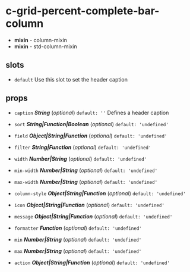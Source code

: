 # c-grid-percent-complete-bar-column 


- **mixin** - column-mixin 
- **mixin** - std-column-mixin 

## slots 
- `default` Use this slot to set the header caption 

## props 
- `caption` ***String*** (*optional*) `default: ''` 
Defines a header caption 

- `sort` ***String|Function|Boolean*** (*optional*) `default: 'undefined'` 
- `field` ***Object|String|Function*** (*optional*) `default: 'undefined'` 
- `filter` ***String|Function*** (*optional*) `default: 'undefined'` 
- `width` ***Number|String*** (*optional*) `default: 'undefined'` 
- `min-width` ***Number|String*** (*optional*) `default: 'undefined'` 
- `max-width` ***Number|String*** (*optional*) `default: 'undefined'` 
- `column-style` ***Object|String|Function*** (*optional*) `default: 'undefined'` 
- `icon` ***Object|String|Function*** (*optional*) `default: 'undefined'` 
- `message` ***Object|String|Function*** (*optional*) `default: 'undefined'` 
- `formatter` ***Function*** (*optional*) `default: 'undefined'` 
- `min` ***Number|String*** (*optional*) `default: 'undefined'` 
- `max` ***Number|String*** (*optional*) `default: 'undefined'` 
- `action` ***Object|String|Function*** (*optional*) `default: 'undefined'` 




